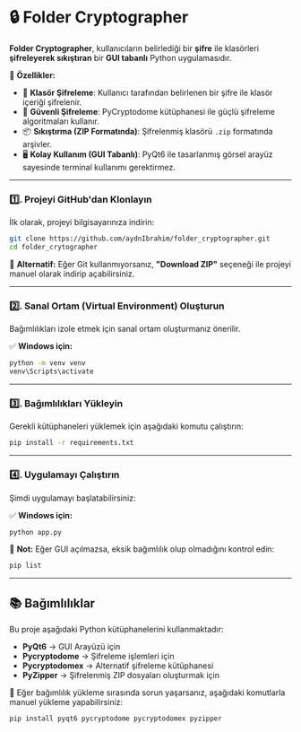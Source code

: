 # 🔒 Folder Cryptographer

**Folder Cryptographer**, kullanıcıların belirlediği bir **şifre** ile klasörleri **şifreleyerek sıkıştıran** bir **GUI tabanlı** Python uygulamasıdır. 

🚀 **Özellikler:**
- 📂 **Klasör Şifreleme**: Kullanıcı tarafından belirlenen bir şifre ile klasör içeriği şifrelenir.
- 🔑 **Güvenli Şifreleme**: PyCryptodome kütüphanesi ile güçlü şifreleme algoritmaları kullanır.
- 📦 **Sıkıştırma (ZIP Formatında)**: Şifrelenmiş klasörü `.zip` formatında arşivler.
- 🖥️ **Kolay Kullanım (GUI Tabanlı)**: PyQt6 ile tasarlanmış görsel arayüz sayesinde terminal kullanımı gerektirmez.

---

### **1️⃣. Projeyi GitHub'dan Klonlayın**
İlk olarak, projeyi bilgisayarınıza indirin:

```sh
git clone https://github.com/aydnIbrahim/folder_cryptographer.git
cd folder_crytographer
```
📌 **Alternatif:** Eğer Git kullanmıyorsanız, **"Download ZIP"** seçeneği ile projeyi manuel olarak indirip açabilirsiniz.

---

### **2️⃣. Sanal Ortam (Virtual Environment) Oluşturun**
Bağımlılıkları izole etmek için sanal ortam oluşturmanız önerilir.

✅ **Windows için:**
```sh
python -m venv venv
venv\Scripts\activate
```
---

### **3️⃣. Bağımlılıkları Yükleyin**
Gerekli kütüphaneleri yüklemek için aşağıdaki komutu çalıştırın:

```sh
pip install -r requirements.txt
```
---

### **4️⃣. Uygulamayı Çalıştırın**
Şimdi uygulamayı başlatabilirsiniz:

✅ **Windows için:**
```sh
python app.py
```

📌 **Not:** Eğer GUI açılmazsa, eksik bağımlılık olup olmadığını kontrol edin:  
```sh
pip list
```

---

## 📚 **Bağımlılıklar**
Bu proje aşağıdaki Python kütüphanelerini kullanmaktadır:

- **PyQt6** → GUI Arayüzü için
- **Pycryptodome** → Şifreleme işlemleri için
- **Pycryptodomex** → Alternatif şifreleme kütüphanesi
- **PyZipper** → Şifrelenmiş ZIP dosyaları oluşturmak için

📌 Eğer bağımlılık yükleme sırasında sorun yaşarsanız, aşağıdaki komutlarla manuel yükleme yapabilirsiniz:

```sh
pip install pyqt6 pycryptodome pycryptodomex pyzipper
```